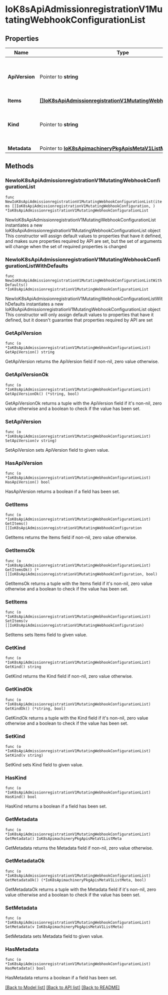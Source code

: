 # IoK8sApiAdmissionregistrationV1MutatingWebhookConfigurationList

## Properties

Name | Type | Description | Notes
------------ | ------------- | ------------- | -------------
**ApiVersion** | Pointer to **string** | APIVersion defines the versioned schema of this representation of an object. Servers should convert recognized schemas to the latest internal value, and may reject unrecognized values. More info: https://git.k8s.io/community/contributors/devel/sig-architecture/api-conventions.md#resources | [optional] 
**Items** | [**[]IoK8sApiAdmissionregistrationV1MutatingWebhookConfiguration**](IoK8sApiAdmissionregistrationV1MutatingWebhookConfiguration.md) | List of MutatingWebhookConfiguration. | 
**Kind** | Pointer to **string** | Kind is a string value representing the REST resource this object represents. Servers may infer this from the endpoint the client submits requests to. Cannot be updated. In CamelCase. More info: https://git.k8s.io/community/contributors/devel/sig-architecture/api-conventions.md#types-kinds | [optional] 
**Metadata** | Pointer to [**IoK8sApimachineryPkgApisMetaV1ListMeta**](IoK8sApimachineryPkgApisMetaV1ListMeta.md) |  | [optional] 

## Methods

### NewIoK8sApiAdmissionregistrationV1MutatingWebhookConfigurationList

`func NewIoK8sApiAdmissionregistrationV1MutatingWebhookConfigurationList(items []IoK8sApiAdmissionregistrationV1MutatingWebhookConfiguration, ) *IoK8sApiAdmissionregistrationV1MutatingWebhookConfigurationList`

NewIoK8sApiAdmissionregistrationV1MutatingWebhookConfigurationList instantiates a new IoK8sApiAdmissionregistrationV1MutatingWebhookConfigurationList object
This constructor will assign default values to properties that have it defined,
and makes sure properties required by API are set, but the set of arguments
will change when the set of required properties is changed

### NewIoK8sApiAdmissionregistrationV1MutatingWebhookConfigurationListWithDefaults

`func NewIoK8sApiAdmissionregistrationV1MutatingWebhookConfigurationListWithDefaults() *IoK8sApiAdmissionregistrationV1MutatingWebhookConfigurationList`

NewIoK8sApiAdmissionregistrationV1MutatingWebhookConfigurationListWithDefaults instantiates a new IoK8sApiAdmissionregistrationV1MutatingWebhookConfigurationList object
This constructor will only assign default values to properties that have it defined,
but it doesn't guarantee that properties required by API are set

### GetApiVersion

`func (o *IoK8sApiAdmissionregistrationV1MutatingWebhookConfigurationList) GetApiVersion() string`

GetApiVersion returns the ApiVersion field if non-nil, zero value otherwise.

### GetApiVersionOk

`func (o *IoK8sApiAdmissionregistrationV1MutatingWebhookConfigurationList) GetApiVersionOk() (*string, bool)`

GetApiVersionOk returns a tuple with the ApiVersion field if it's non-nil, zero value otherwise
and a boolean to check if the value has been set.

### SetApiVersion

`func (o *IoK8sApiAdmissionregistrationV1MutatingWebhookConfigurationList) SetApiVersion(v string)`

SetApiVersion sets ApiVersion field to given value.

### HasApiVersion

`func (o *IoK8sApiAdmissionregistrationV1MutatingWebhookConfigurationList) HasApiVersion() bool`

HasApiVersion returns a boolean if a field has been set.

### GetItems

`func (o *IoK8sApiAdmissionregistrationV1MutatingWebhookConfigurationList) GetItems() []IoK8sApiAdmissionregistrationV1MutatingWebhookConfiguration`

GetItems returns the Items field if non-nil, zero value otherwise.

### GetItemsOk

`func (o *IoK8sApiAdmissionregistrationV1MutatingWebhookConfigurationList) GetItemsOk() (*[]IoK8sApiAdmissionregistrationV1MutatingWebhookConfiguration, bool)`

GetItemsOk returns a tuple with the Items field if it's non-nil, zero value otherwise
and a boolean to check if the value has been set.

### SetItems

`func (o *IoK8sApiAdmissionregistrationV1MutatingWebhookConfigurationList) SetItems(v []IoK8sApiAdmissionregistrationV1MutatingWebhookConfiguration)`

SetItems sets Items field to given value.


### GetKind

`func (o *IoK8sApiAdmissionregistrationV1MutatingWebhookConfigurationList) GetKind() string`

GetKind returns the Kind field if non-nil, zero value otherwise.

### GetKindOk

`func (o *IoK8sApiAdmissionregistrationV1MutatingWebhookConfigurationList) GetKindOk() (*string, bool)`

GetKindOk returns a tuple with the Kind field if it's non-nil, zero value otherwise
and a boolean to check if the value has been set.

### SetKind

`func (o *IoK8sApiAdmissionregistrationV1MutatingWebhookConfigurationList) SetKind(v string)`

SetKind sets Kind field to given value.

### HasKind

`func (o *IoK8sApiAdmissionregistrationV1MutatingWebhookConfigurationList) HasKind() bool`

HasKind returns a boolean if a field has been set.

### GetMetadata

`func (o *IoK8sApiAdmissionregistrationV1MutatingWebhookConfigurationList) GetMetadata() IoK8sApimachineryPkgApisMetaV1ListMeta`

GetMetadata returns the Metadata field if non-nil, zero value otherwise.

### GetMetadataOk

`func (o *IoK8sApiAdmissionregistrationV1MutatingWebhookConfigurationList) GetMetadataOk() (*IoK8sApimachineryPkgApisMetaV1ListMeta, bool)`

GetMetadataOk returns a tuple with the Metadata field if it's non-nil, zero value otherwise
and a boolean to check if the value has been set.

### SetMetadata

`func (o *IoK8sApiAdmissionregistrationV1MutatingWebhookConfigurationList) SetMetadata(v IoK8sApimachineryPkgApisMetaV1ListMeta)`

SetMetadata sets Metadata field to given value.

### HasMetadata

`func (o *IoK8sApiAdmissionregistrationV1MutatingWebhookConfigurationList) HasMetadata() bool`

HasMetadata returns a boolean if a field has been set.


[[Back to Model list]](../README.md#documentation-for-models) [[Back to API list]](../README.md#documentation-for-api-endpoints) [[Back to README]](../README.md)


